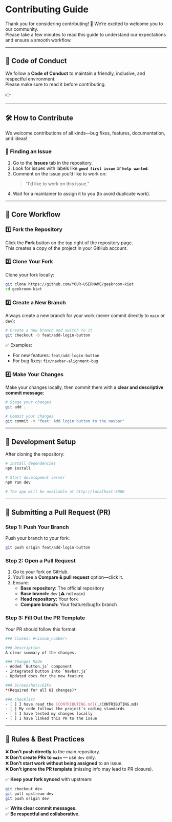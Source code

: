 # Contributing Guide

Thank you for considering contributing! 🎉 We’re excited to welcome you to our community.  
Please take a few minutes to read this guide to understand our expectations and ensure a smooth workflow.

---

## 📜 Code of Conduct
We follow a **Code of Conduct** to maintain a friendly, inclusive, and respectful environment.  
Please make sure to read it before contributing.  

👉  

---

## 🛠 How to Contribute
We welcome contributions of all kinds—bug fixes, features, documentation, and ideas!  

### 🔎 Finding an Issue
1. Go to the **Issues** tab in the repository.  
2. Look for issues with labels like **`good first issue`** or **`help wanted`**.  
3. Comment on the issue you’d like to work on:  
   > "I'd like to work on this issue."  
4. Wait for a maintainer to assign it to you (to avoid duplicate work).

---

## 🚀 Core Workflow

### 1️⃣ Fork the Repository
Click the **Fork** button on the top right of the repository page.  
This creates a copy of the project in your GitHub account.

### 2️⃣ Clone Your Fork
Clone your fork locally:

```bash
git clone https://github.com/YOUR-USERNAME/geekroom-kiet
cd geekroom-kiet
```

### 3️⃣ Create a New Branch
Always create a new branch for your work (never commit directly to `main` or `dev`):

```bash
# Create a new branch and switch to it
git checkout -b feat/add-login-button
```

✅ Examples:
- For new features: `feat/add-login-button`
- For bug fixes: `fix/navbar-alignment-bug`

### 4️⃣ Make Your Changes
Make your changes locally, then commit them with a **clear and descriptive commit message**:

```bash
# Stage your changes
git add .

# Commit your changes
git commit -m "feat: Add login button to the navbar"
```

---

## 🔧 Development Setup

After cloning the repository:

```bash
# Install dependencies
npm install

# Start development server
npm run dev

# The app will be available at http://localhost:3000
```

---

## 🔄 Submitting a Pull Request (PR)

### Step 1: Push Your Branch
Push your branch to your fork:

```bash
git push origin feat/add-login-button
```

### Step 2: Open a Pull Request

1. Go to your fork on GitHub.
2. You’ll see a **Compare & pull request** option—click it.
3. Ensure:
    - **Base repository:** The official repository
    - **Base branch:** `dev` (⚠️ not `main`)
    - **Head repository:** Your fork
    - **Compare branch:** Your feature/bugfix branch

### Step 3: Fill Out the PR Template
Your PR should follow this format:

```bash
### Closes: #<issue_number>

### Description
A clear summary of the changes.

### Changes Made
- Added `Button.js` component
- Integrated button into `Navbar.js`
- Updated docs for the new feature

### Screenshots/GIFs
*(Required for all UI changes)*

### Checklist
- [ ] I have read the [CONTRIBUTING.md](./CONTRIBUTING.md)
- [ ] My code follows the project’s coding standards
- [ ] I have tested my changes locally
- [ ] I have linked this PR to the issue 
```

---

## 📌 Rules & Best Practices

❌ **Don’t push directly** to the main repository.  
❌ **Don’t create PRs to `main`** — use `dev` only.  
❌ **Don’t start work without being assigned** to an issue.  
❌ **Don’t ignore the PR template** (missing info may lead to PR closure).

✅ **Keep your fork synced** with upstream:

```bash
git checkout dev
git pull upstream dev
git push origin dev
```

✅ **Write clear commit messages.**  
✅ **Be respectful and collaborative.**

